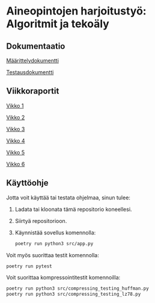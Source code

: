 # Aineopintojen harjoitustyö: Algoritmit ja tekoäly

## Dokumentaatio
[Määrittelydokumentti](./docs/projektin_maarittely.md)

[Testausdokumentti](./docs/projektin_testausdokumentti.md)


## Viikkoraportit
[Vikko 1](./docs/viikko1raportti.md)

[Vikko 2](./docs/viikko2raportti.md)

[Vikko 3](./docs/viikko3raportti.md)

[Vikko 4](./docs/viikko4raportti.md)

[Vikko 5](./docs/viikko5raportti.md)

[Vikko 6](./docs/viikko6raportti.md)



## Käyttöohje

Jotta voit käyttää tai testata ohjelmaa, sinun tulee:
1. Ladata tai kloonata tämä repositorio koneellesi.
2. Siirtyä repositorioon.
3. Käynnistää sovellus komennolla:

   ```bash
   poetry run python3 src/app.py
   ```

Voit myös suorittaa testit komennolla:

   ```bash
   poetry run pytest
   ```

Voit suorittaa kompressointitestit komennoilla:

   ```bash
   poetry run python3 src/compressing_testing_huffman.py
   poetry run python3 src/compressing_testing_lz78.py
   ```
